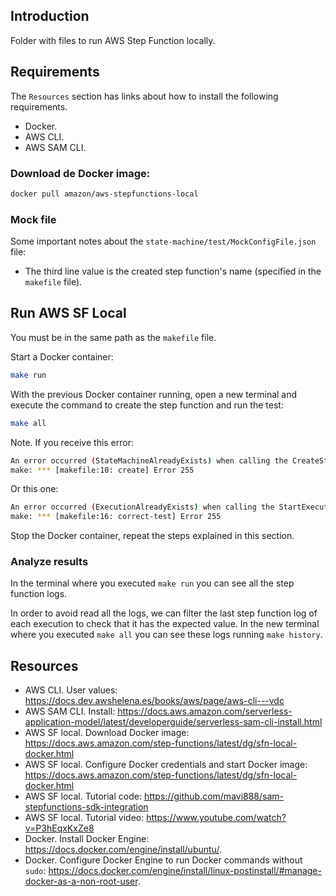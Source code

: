 ## Introduction

Folder with files to run AWS Step Function locally.

## Requirements

The `Resources` section has links about how to install the following requirements.

- Docker.
- AWS CLI.
- AWS SAM CLI.

### Download de Docker image:

```bash
docker pull amazon/aws-stepfunctions-local
```

### Mock file

Some important notes about the `state-machine/test/MockConfigFile.json` file:

- The third line value is the created step function's name (specified in the `makefile` file).


## Run AWS SF Local

You must be in the same path as the `makefile` file.

Start a Docker container:

```bash
make run
```

With the previous Docker container running, open a new terminal and execute the command to create the step function and run the test:

```bash
make all
```

Note. If you receive this error:

```bash
An error occurred (StateMachineAlreadyExists) when calling the CreateStateMachine operation: State Machine Already Exists: 'arn:aws:states:us-east-1:123456789012:stateMachine:LocalTesting'
make: *** [makefile:10: create] Error 255
```

Or this one:

```bash
An error occurred (ExecutionAlreadyExists) when calling the StartExecution operation: Execution Already Exists: 'arn:aws:states:us-east-1:123456789012:execution:LocalTesting:CorrectTest'
make: *** [makefile:16: correct-test] Error 255
```

Stop the Docker container, repeat the steps explained in this section.

### Analyze results

In the terminal where you executed `make run` you can see all the step function logs.

In order to avoid read all the logs, we can filter the last step function log of each execution to check that it has the expected value. In the new terminal where you executed `make all` you can see these logs running `make history`.

## Resources

- AWS CLI. User values: <https://docs.dev.awshelena.es/books/aws/page/aws-cli---vdc>
- AWS SAM CLI. Install: <https://docs.aws.amazon.com/serverless-application-model/latest/developerguide/serverless-sam-cli-install.html>
- AWS SF local. Download Docker image: <https://docs.aws.amazon.com/step-functions/latest/dg/sfn-local-docker.html>
- AWS SF local. Configure Docker credentials and start Docker image: <https://docs.aws.amazon.com/step-functions/latest/dg/sfn-local-docker.html>
- AWS SF local. Tutorial code: <https://github.com/mavi888/sam-stepfunctions-sdk-integration>
- AWS SF local. Tutorial video: <https://www.youtube.com/watch?v=P3hEqxKxZe8>
- Docker. Install Docker Engine: <https://docs.docker.com/engine/install/ubuntu/>.
- Docker. Configure Docker Engine to run Docker commands without `sudo`: <https://docs.docker.com/engine/install/linux-postinstall/#manage-docker-as-a-non-root-user>.